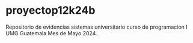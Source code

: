 # proyectop12k24b
Repositorio de evidencias sistemas universitario curso de programacion I UMG Guatemala
Mes de Mayo 2024.
